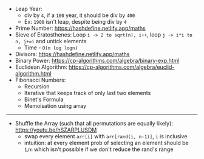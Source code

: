 - Leap Year:
  - div by `4`, if a `100` year, it should be div by `400`
  - Ex: `1900` isn't leap, despite being div by `4`
- Prime Number: https://hashdefine.netlify.app/maths
- Sieve of Eratosthenes: Loop `i -> 2 to sqrt(n), i++`, loop `j -> i*i to n, j+=i` and untick elements
  - Time - `O(n log logn)`
- Divisors: https://hashdefine.netlify.app/maths
- Binary Power: https://cp-algorithms.com/algebra/binary-exp.html
- Euclidean Algorithm: https://cp-algorithms.com/algebra/euclid-algorithm.html
- Fibonacci Numbers:
  - Recursion
  - Iterative that keeps track of only last two elements 
  - Binet's Formula
  - Memoisation using array

---
- Shuffle the Array (such that all permutations are equally likely): https://youtu.be/hSZARPLUSDM
  - swap every element `arr[i]` with `arr[rand(i, n-1)]`, `i` is inclusive
  - intuition: at every element prob of selecting an element should be `1/n` which isn't possible if we don't reduce the rand's range
